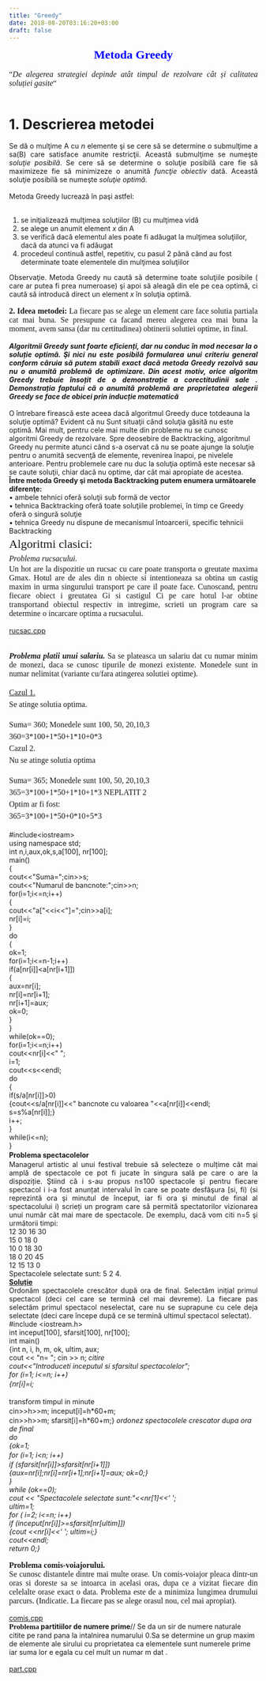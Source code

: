 ```yaml
---
title: "Greedy"
date: 2018-08-20T03:16:20+03:00
draft: false
---
```


<html>
  <body>
    <div class="wiki" id="content_view" style="display: block;">
<span style="display: block; text-align: center;"><strong><span style="color: #0000ff; font-family: 'Times New Roman','serif'; font-size: 24px;"><span class="wiki_link_ext">Metoda Greedy</span></span></strong></span><br />
<span style="display: block; font-family: 'Times New Roman',serif; font-size: 16px; text-align: justify;">“<em>De alegerea strategiei depinde atât timpul de rezolvare cât și calitatea soluției gasite</em>“</span><br />
<h1 id="toc0"><a name="x1. Descrierea metodei"></a>1. Descrierea metodei</h1>
 <span style="display: block; text-align: justify;">Se dă o mulţime A cu <em>n</em> elemente şi se cere să se determine o submulţime a sa(B) care satisface anumite restricţii. Această submulţime se numeşte <em>soluţie posibilă</em>. Se cere să se determine o soluţie posibilă care fie să maximizeze fie să minimizeze o anumită <em>funcţie obiectiv</em> dată. Această soluţie posibilă se numeşte <em>soluţie optimă</em>.</span><br />
<span style="display: block; text-align: justify;">Metoda Greedy lucrează în paşi astfel:</span><br />
<ol><li>se iniţializează mulţimea soluţiilor (B) cu mulţimea vidă</li><li>se alege un anumit element <em>x</em> <span style="font-family: Arial,Helvetica,sans-serif;">din </span> A</li><li>se verifică dacă elementul ales poate fi adăugat la mulţimea soluţiilor, dacă da atunci va fi adăugat</li><li>procedeul continuă astfel, repetitiv, cu pasul 2 până când au fost determinate toate elementele din mulţimea soluţiilor</li></ol><span style="display: block; text-align: justify;">Observaţie. Metoda Greedy nu caută să determine toate soluţiile posibile ( care ar putea fi prea numeroase) şi apoi să aleagă din ele pe cea optimă, ci caută să introducă direct un element <em>x</em> în soluţia optimă.</span><br />
<span style="display: block; text-align: justify;"><strong><span style="font-family: 'Times New Roman','serif'; font-size: 16px;">2. Ideea metodei: </span></strong><span style="font-family: 'Times New Roman','serif'; font-size: 16px;">La fiecare pas se alege un element care face solutia partiala cat mai buna. Se presupune ca facand mereu alegerea cea mai buna la moment, avem sansa (dar nu certitudinea) obtinerii solutiei optime, in final.</span></span><span style="display: block; text-align: justify;"><br />
<strong><em>Algoritmii Greedy sunt foarte eficienți, dar nu conduc în mod necesar la o soluție optimă. Şi nici nu este posibilă formularea unui criteriu general conform căruia să putem stabili exact dacă metoda Greedy rezolvă sau nu o anumită problemă de optimizare. Din acest motiv, orice algoritm Greedy trebuie însoțit de o demonstrație a corectitudinii sale . Demonstrația faptului că o anumită problemă are proprietatea alegerii Greedy se face de obicei prin inducție matematică</em></strong><br />
</span><br />
O întrebare firească este aceea dacă algoritmul Greedy duce totdeauna la soluţie optimă? Evident că nu Sunt situaţii când soluţia găsită nu este optimă. Mai mult, pentru cele mai multe din probleme nu se cunosc algoritmi Greedy de rezolvare. Spre deosebire de Backtracking, algoritmul Greedy nu permite atunci când s-a oservat că nu se poate ajunge la soluţie pentru o anumită secvenţă de elemente, revenirea înapoi, pe nivelele anterioare. Pentru problemele care nu duc la soluţia optimă este necesar să se caute soluţii, chiar dacă nu optime, dar cât mai apropiate de acestea.<br />
<strong>Între metoda Greedy şi metoda Backtracking putem enumera următoarele diferenţe:</strong><br />
• ambele tehnici oferă soluţii sub formă de vector<br />
• tehnica Backtracking oferă toate soluţiile problemei, în timp ce Greedy oferă o singură soluţie<br />
• tehnica Greedy nu dispune de mecanismul întoarcerii, specific tehnicii Backtracking<br />
<span style="display: block; line-height: 1.5; text-align: justify;"><span style="font-family: 'Times New Roman','serif'; font-size: 24px;">Algoritmi clasici:</span></span><span style="display: block; line-height: 1.5; text-align: justify;"><em><span style="font-family: 'Times New Roman','serif'; font-size: 16px;">Problema rucsacului. </span></em></span><span style="display: block; font-family: 'Times New Roman',serif; font-size: 16px; text-align: justify;">Un hot are la dispozitie un rucsac cu care poate transporta o greutate maxima Gmax. Hotul are de ales din n obiecte si intentioneaza sa obtina un castig maxim in urma singurului transport pe care il poate face. Cunoscand, pentru fiecare obiect i greutatea Gi si castigul Ci pe care hotul l-ar obtine transportand obiectul respectiv in intregime, scrieti un program care sa determine o incarcare optima a rucsacului.</span><br />
<a href="files/rucsac.cpp">rucsac.cpp</a><br />
<br />
<br />
<span style="display: block; text-align: justify;"><strong><em><span style="font-family: 'Times New Roman','serif'; font-size: 16px;">Problema platii unui salariu. </span></em></strong><span style="font-family: 'Times New Roman','serif'; font-size: 16px;">Sa se plateasca un salariu dat cu numar minim de monezi, daca se cunosc tipurile de monezi existente. Monedele sunt in numar nelimitat (variante cu/fara atingerea solutiei optime).</span></span><br />
<span style="display: block; font-family: 'Times New Roman',serif; font-size: 16px; line-height: 1.5; text-align: justify;"><u>Cazul 1.</u></span><span style="display: block; font-family: 'Times New Roman',serif; font-size: 16px; line-height: 1.5; text-align: justify;">Se atinge solutia optima.</span><br />
<span style="font-family: 'Times New Roman',serif; font-size: 16px; line-height: 1.5; text-align: justify;">Suma= 360; Monedele sunt 100, 50, 20,10,3</span><br />
<span style="font-family: 'Times New Roman',serif; font-size: 16px; line-height: 1.5; text-align: justify;">360=3*100+1*50+1*10+0*3</span><br />
<span style="font-family: 'Times New Roman',serif; font-size: 16px; line-height: 1.5; text-align: justify;">Cazul 2.</span><br />
<span style="display: block; font-family: 'Times New Roman',serif; font-size: 16px; line-height: 1.5; text-align: justify;">Nu se atinge solutia optima</span><br />
<span style="font-family: 'Times New Roman',serif; font-size: 16px; line-height: 1.5; text-align: justify;">Suma= 365; Monedele sunt 100, 50, 20,10,3</span><br />
<span style="font-family: 'Times New Roman',serif; font-size: 16px; line-height: 1.5; text-align: justify;">365=3*100+1*50+1*10+1*3 NEPLATIT 2</span><br />
<span style="font-family: 'Times New Roman',serif; font-size: 16px; line-height: 1.5; text-align: justify;">Optim ar fi fost:</span><br />
<span style="font-family: 'Times New Roman',serif; font-size: 16px; line-height: 1.5; text-align: justify;">365=3*100+1*50+0*10+5*3</span><br />
<br />
#include&lt;iostream&gt;<br />
using namespace std;<br />
int n,i,aux,ok,s,a[100], nr[100];<br />
main()<br />
{<br />
cout&lt;&lt;&quot;Suma=&quot;;cin&gt;&gt;s;<br />
cout&lt;&lt;&quot;Numarul de bancnote:&quot;;cin&gt;&gt;n;<br />
for(i=1;i&lt;=n;i++)<br />
{<br />
cout&lt;&lt;&quot;a[&quot;&lt;&lt;i&lt;&lt;&quot;]=&quot;;cin&gt;&gt;a[i];<br />
nr[i]=i;<br />
}<br />
do<br />
{<br />
ok=1;<br />
for(i=1;i&lt;=n-1;i++)<br />
if(a[nr[i]]&lt;a[nr[i+1]])<br />
{<br />
aux=nr[i];<br />
nr[i]=nr[i+1];<br />
nr[i+1]=aux;<br />
ok=0;<br />
}<br />
}<br />
while(ok==0);<br />
for(i=1;i&lt;=n;i++)<br />
cout&lt;&lt;nr[i]&lt;&lt;&quot; &quot;;<br />
i=1;<br />
cout&lt;&lt;s&lt;&lt;endl;<br />
do<br />
{<br />
if(s/a[nr[i]]&gt;0)<br />
{cout&lt;&lt;s/a[nr[i]]&lt;&lt;&quot; bancnote cu valoarea &quot;&lt;&lt;a[nr[i]]&lt;&lt;endl;<br />
s=s%a[nr[i]];}<br />
i++;<br />
}<br />
while(i&lt;=n);<br />
}<br />
<strong><span style="line-height: 1.5; text-align: justify;">Problema spectacolelor</span></strong><br />
<span style="display: block; text-align: justify;">Managerul artistic al unui festival trebuie să selecteze o mulțime cât mai amplă de spectacole ce pot fi jucate în singura sală pe care o are la dispoziție. Ştiind că i s-au propus n≤100 spectacole şi pentru fiecare spectacol i i-a fost anunțat intervalul în care se poate desfăşura [si, fi) (si reprezintă ora şi minutul de început, iar fi ora şi minutul de final al spectacolului i) scrieți un program care să permită spectatorilor vizionarea unui număr cât mai mare de spectacole. De exemplu, dacă vom citi n=5 şi următorii timpi:<br />
12 30 16 30<br />
15 0 18 0<br />
10 0 18 30<br />
18 0 20 45<br />
12 15 13 0<br />
Spectacolele selectate sunt: 5 2 4.<br />
<strong><u>Soluție</u></strong><br />
Ordonăm spectacolele crescător după ora de final. Selectăm inițial primul spectacol (deci cel care se termină cel mai devreme). La fiecare pas selectăm primul spectacol neselectat, care nu se suprapune cu cele deja selectate (deci care începe după ce se termină ultimul spectacol selectat).<br />
#include &lt;iostream.h&gt;<br />
int inceput[100], sfarsit[100], nr[100];<br />
int main()<br />
{int n, i, h, m, ok, ultim, aux;<br />
cout &lt;&lt; &quot;n= &quot;; cin &gt;&gt; n; <em>citire</em><br />
<em>cout&lt;&lt;&quot;Introduceti inceputul si sfarsitul spectacolelor&quot;;</em><br />
<em>for (i=1; i&lt;=n; i++)</em><br />
<em><span style="line-height: 1.5;"> {nr[i]=i; </span></em></span><br />
transform timpul in minute<br />
<span style="line-height: 1.5;">cin&gt;&gt;h&gt;&gt;m; inceput[i]=h*60+m;</span><br />
cin&gt;&gt;h&gt;&gt;m; sfarsit[i]=h*60+m;} <em>ordonez spectacolele crescator dupa ora de final</em><br />
<em>do</em><br />
<em>{ok=1;</em><br />
<em><span style="line-height: 1.5;">for (i=1; i&lt;n; i++)</span></em><br />
<em>if (sfarsit[nr[i]]&gt;sfarsit[nr[i+1]])</em><br />
<em>{aux=nr[i];nr[i]=nr[i+1];nr[i+1]=aux; ok=0;}</em><br />
<em>}</em><br />
<em>while (ok==0);</em><br />
<em>cout &lt;&lt; &quot;Spectacolele selectate sunt:&quot;&lt;&lt;nr[1]&lt;&lt;' ';</em><br />
<em>ultim=1;</em><br />
<em>for ( i=2; i&lt;=n; i++)</em><br />
<em>if (inceput[nr[i]]&gt;=sfarsit[nr[ultim]])</em><br />
<em>{cout &lt;&lt;nr[i]&lt;&lt;' '; ultim=i;}</em><br />
<em>cout&lt;&lt;endl;</em><br />
<em>return 0;}</em><br />
<br />
<strong><span style="font-family: 'Times New Roman','serif'; font-size: 16px;">Problema comis-voiajorului. </span></strong><br />
<span style="display: block; font-family: 'Times New Roman',serif; font-size: 16px; text-align: justify;">Se cunosc distantele dintre mai multe orase. Un comis-voiajor pleaca dintr-un oras si doreste sa se intoarca in acelasi oras, dupa ce a vizitat fiecare din celelalte orase exact o data. Problema este de a minimiza lungimea drumului parcurs. (Indicatie. La fiecare pas se alege orasul nou, cel mai apropiat).</span><br />
<a href="files/comis.cpp">comis.cpp</a><br />
<strong><span style="font-family: 'Calibri','sans-serif'; font-size: 14.6667px;">Problema</span> partitiilor de numere prime</strong>// Se da un sir de numere naturale citite pe rand pana la intalnirea numarului 0.Sa se determine un grup maxim de elemente ale sirului cu proprietatea ca elementele sunt numerele prime iar suma lor e egala cu cel mult un numar m dat .<br />
<br />
<span style="display: block; text-align: justify;"><a href="files/part.cpp">part.cpp</a></span>
    </div>
  </body>
</html>